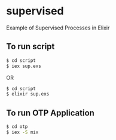 # supervised
Example of Supervised Processes in Elixir

## To run script
```bash
$ cd script
$ iex sup.exs
```
OR
```bash
$ cd script
$ elixir sup.exs
```
## To run OTP Application
```bash
$ cd otp
$ iex -S mix
```
